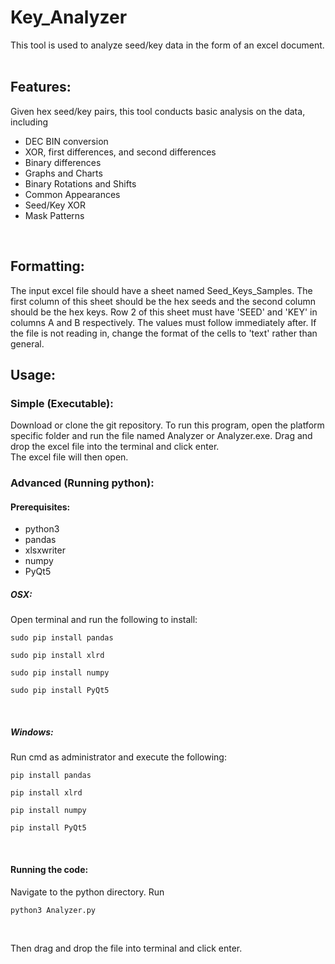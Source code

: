 # Key_Analyzer
This tool is used to analyze seed/key data in the form of an excel document.</br></br>

## Features:</br>
Given hex seed/key pairs, this tool conducts basic analysis on the data, including</br>
<ul>
<li>DEC BIN conversion
<li>XOR, first differences, and second differences
<li>Binary differences
<li>Graphs and Charts
<li>Binary Rotations and Shifts
<li>Common Appearances
<li>Seed/Key XOR
<li>Mask Patterns



</ul></br>

## Formatting: </br>
The input excel file should have a sheet named Seed_Keys_Samples. The first column of this sheet should be the hex seeds and the second column should be the hex keys. Row 2 of this sheet must have 'SEED' and 'KEY' in columns A and B respectively. The values must follow immediately after. If the file is not reading in, change the format of the cells to 'text' rather than general.

## Usage:</br>

### Simple (Executable):</br>
Download or clone the git repository. To run this program, open the platform specific folder and run the file named Analyzer or Analyzer.exe. Drag and drop the excel file into the terminal and click enter.</br>
The excel file will then open.

### Advanced (Running python):</br>

#### Prerequisites: </br>
<ul>
<li>python3
<li>pandas 
<li>xlsxwriter 
<li>numpy
<li>PyQt5
</ul>

##### OSX:
Open terminal and run the following to install:</br>
<pre><code>sudo pip install pandas
</code></pre>
<pre><code>sudo pip install xlrd
</code></pre></ul>
<pre><code>sudo pip install numpy
</code></pre></ul>
<pre><code>sudo pip install PyQt5
</code></pre></ul></br>

##### Windows:
Run cmd as administrator and execute the following:</br>
<pre><code>pip install pandas
</code></pre>
<pre><code>pip install xlrd
</code></pre></ul>
<pre><code>pip install numpy
</code></pre></ul>
<pre><code>pip install PyQt5
</code></pre></ul></br>

#### Running the code:</br>
Navigate to the python directory. Run 
<pre><code>python3 Analyzer.py
</code></pre></ul></br>
Then drag and drop the file into terminal and click enter.
